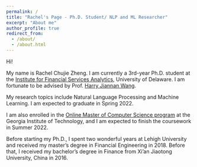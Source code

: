 ```yaml
---
permalink: /
title: "Rachel's Page - Ph.D. Student/ NLP and ML Researcher"
excerpt: "About me"
author_profile: true
redirect_from: 
  - /about/
  - /about.html
---
```


Hi!

My name is Rachel Chujie Zheng. I am currently a 3rd-year Ph.D. student at the [Institute for Financial Services Analytics](https://lerner.udel.edu/centers/institute-for-financial-services-analytics/), University of Delaware. I am fortunate to be advised by Prof. [Harry Jiannan Wang](http://harrywang.me/).

My research topics include Natural Language Processing and Machine Learning. I am expected to graduate in Spring 2022.

I am also enrolled in the [Online Master of Computer Science program](https://www.omscs.gatech.edu/) at the Georgia Institute of Technology, and I am expected to finish the coursework in Summer 2022.

Before starting my Ph.D., I spent two wonderful years at Lehigh University and received my master’s degree in Financial Engineering in 2018. Before that, I received my bachelor’s degree in Finance from Xi’an Jiaotong University, China in 2016.
